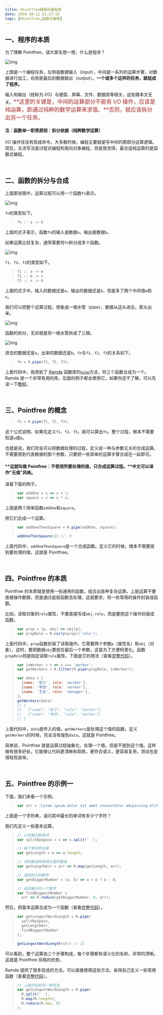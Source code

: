 ```yaml
---
title: Pointfree编程风格指南
date: 2018-10-11 21:27:19
tags: [Pointfree,函数式编程]
---
```


## 一、程序的本质

为了理解 Pointfree，请大家先想一想，什么是程序？



![img](Pointfree编程风格指南\bg2017031202.png)



上图是一个编程任务，左侧是数据输入（input），中间是一系列的运算步骤，对数据进行加工，右侧是最后的数据输出（output）。**一个或多个这样的任务，就组成了程序。**



输入和输出（统称为 I/O）与键盘、屏幕、文件、数据库等相关，这些跟本文无关。<font color=#A52A2A size=4 >**这里的关键是，中间的运算部分不能有 I/O 操作，应该是纯运算，即通过纯粹的数学运算来求值。**否则，就应该拆分出另一个任务。</font>



#### 注：函数单一职责原则：拆分依据（纯粹数学运算）

<!--more-->



I/O 操作往往有现成命令，大多数时候，编程主要就是写中间的那部分运算逻辑。现在，主流写法是过程式编程和面向对象编程，但是我觉得，最合适纯运算的是函数式编程。

<br/>

## 二、函数的拆分与合成

上面那张图中，运算过程可以用一个函数`fn`表示。



![img](Pointfree编程风格指南\bg2017031203.png)



`fn`的类型如下。

> ```javascript
> fn :: a -> b
> ```

上面的式子表示，函数`fn`的输入是数据`a`，输出是数据`b`。

如果运算比较复杂，通常需要将`fn`拆分成多个函数。



![img](Pointfree编程风格指南\bg2017031204.png)



`f1`、`f2`、`f3`的类型如下。

> ```javascript
> f1 :: a -> m
> f2 :: m -> n
> f3 :: n -> b
> ```

上面的式子中，输入的数据还是`a`，输出的数据还是`b`，但是多了两个中间值`m`和`n`。

我们可以把整个运算过程，想象成一根水管（pipe），数据从这头进去，那头出来。



![img](Pointfree编程风格指南\bg2017031205.png)



函数的拆分，无非就是将一根水管拆成了三根。



![img](Pointfree编程风格指南\bg2017031206.png)



进去的数据还是`a`，出来的数据还是`b`。`fn`与`f1`、`f2`、`f3`的关系如下。

> ```javascript
> fn = R.pipe(f1, f2, f3);
> ```

上面代码中，我用到了 [Ramda](http://www.ruanyifeng.com/blog/2017/03/ramda.html) 函数库的[`pipe`](http://ramdajs.com/docs/#pipe)方法，将三个函数合成为一个。Ramda 是一个非常有用的库，后面的例子都会使用它，如果你还不了解，可以先读一下[教程](http://www.ruanyifeng.com/blog/2017/03/ramda.html)。

<br/>

## 三、Pointfree 的概念

> ```javascript
> fn = R.pipe(f1, f2, f3);
> ```

这个公式说明，如果先定义`f1`、`f2`、`f3`，就可以算出`fn`。整个过程，根本不需要知道`a`或`b`。

也就是说，我们完全可以把数据处理的过程，定义成一种与参数无关的合成运算。不需要用到代表数据的那个参数，只要把一些简单的运算步骤合成在一起即可。

#### **这就叫做 Pointfree：不使用所要处理的值，只合成运算过程。**中文可以译作"无值"风格。

请看下面的例子。

> ```javascript
> var addOne = x => x + 1;
> var square = x => x * x;
> ```

上面是两个简单函数`addOne`和`square`。

把它们合成一个运算。

> ```javascript
> var addOneThenSquare = R.pipe(addOne, square);
> 
> addOneThenSquare(2) //  9
> ```

上面代码中，`addOneThenSquare`是一个合成函数。定义它的时候，根本不需要提到要处理的值，这就是 Pointfree。

<br/>

## 四、Pointfree 的本质

Pointfree 的本质就是使用一些通用的函数，组合出各种复杂运算。上层运算不要直接操作数据，而是通过底层函数去处理。这就要求，将一些常用的操作封装成函数。

比如，读取对象的`role`属性，不要直接写成`obj.role`，而是要把这个操作封装成函数。

> ```javascript
> var prop = (p, obj) => obj[p];
> var propRole = R.curry(prop)('role');
> ```

上面代码中，`prop`函数封装了读取操作。它需要两个参数`p`（属性名）和`obj`（对象）。这时，要把数据`obj`要放在最后一个参数，这是为了方便柯里化。函数`propRole`则是指定读取`role`属性，下面是它的用法（查看[完整代码](http://jsbin.com/nevuje/edit?js,console)）。

> ```javascript
> var isWorker = s => s === 'worker';
> var getWorkers = R.filter(R.pipe(propRole, isWorker));
> 
> var data = [
>   {name: '张三', role: 'worker'},
>   {name: '李四', role: 'worker'},
>   {name: '王五', role: 'manager'},
> ];
> getWorkers(data)
> // [
> //   {"name": "张三", "role": "worker"},
> //   {"name": "李四", "role": "worker"}
> // ]
> ```

上面代码中，`data`是传入的值，`getWorkers`是处理这个值的函数。定义`getWorkers`的时候，完全没有提到`data`，这就是 Pointfree。

简单说，Pointfree 就是运算过程抽象化，处理一个值，但是不提到这个值。这样做有很多好处，它能够让代码更清晰和简练，更符合语义，更容易复用，测试也变得轻而易举。

<br/>

## 五、Pointfree 的示例一

下面，我们来看一个示例。

> ```javascript
> var str = 'Lorem ipsum dolor sit amet consectetur adipiscing elit';
> ```

上面是一个字符串，请问其中最长的单词有多少个字符？

我们先定义一些基本运算。

> ```javascript
> // 以空格分割单词
> var splitBySpace = s => s.split(' ');
> 
> // 每个单词的长度
> var getLength = w => w.length;
> 
> // 词的数组转换成长度的数组
> var getLengthArr = arr => R.map(getLength, arr); 
> 
> // 返回较大的数字
> var getBiggerNumber = (a, b) => a > b ? a : b;
> 
> // 返回最大的一个数字
> var findBiggestNumber = 
>   arr => R.reduce(getBiggerNumber, 0, arr);
> ```

然后，把基本运算合成为一个函数（查看[完整代码](http://jsbin.com/qusohax/edit?js,console)）。

> ```javascript
> var getLongestWordLength = R.pipe(
>   splitBySpace,
>   getLengthArr,
>   findBiggestNumber
> );
> 
> getLongestWordLength(str) // 11
> ```

可以看到，整个运算由三个步骤构成，每个步骤都有语义化的名称，非常的清晰。这就是 Pointfree 风格的优势。

Ramda 提供了很多现成的方法，可以直接使用这些方法，省得自己定义一些常用函数（查看[完整代码](http://jsbin.com/vutoxis/edit?js,console)）。

> ```javascript
> // 上面代码的另一种写法
> var getLongestWordLength = R.pipe(
>   R.split(' '),
>   R.map(R.length),
>   R.reduce(R.max, 0)
> );
> ```